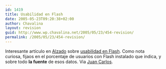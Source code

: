 ```yaml
---
id: 1419
title: Usabilidad en Flash
date: 2005-05-23T09:20:38+02:00
author: Chavalina
layout: revision
guid: http://www.wp.chavalina.net/2005/05/23/454-revision/
permalink: /2005/05/23/454-revision/
---
```

Interesante artículo en <a href="http://alzado.org/" target="_blank">Alzado</a> sobre <a href="http://alzado.org/articulo.php?id_art=438" target="_blank">usabilidad en Flash</a>. Como nota curiosa, fijaos en el porcentaje de usuarios con Flash instalado que indica, y sobre todo **la fuente** de esos datos. Via <a href="http://usalo.blogspot.com/" target="_blank">Juan Carlos</a>.